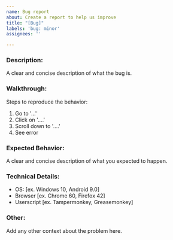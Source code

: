 ```yaml
---
name: Bug report
about: Create a report to help us improve
title: "[Bug]"
labels: 'bug: minor'
assignees: ''

---
```


### Description:
A clear and concise description of what the bug is.

### Walkthrough:
Steps to reproduce the behavior:
1. Go to '...'
2. Click on '....'
3. Scroll down to '....'
4. See error

### Expected Behavior:
A clear and concise description of what you expected to happen.

### Technical Details:
 - OS: [ex. Windows 10, Android 9.0]
 - Browser [ex. Chrome 60, Firefox 42]
 - Userscript [ex. Tampermonkey, Greasemonkey]

### Other:
Add any other context about the problem here.
